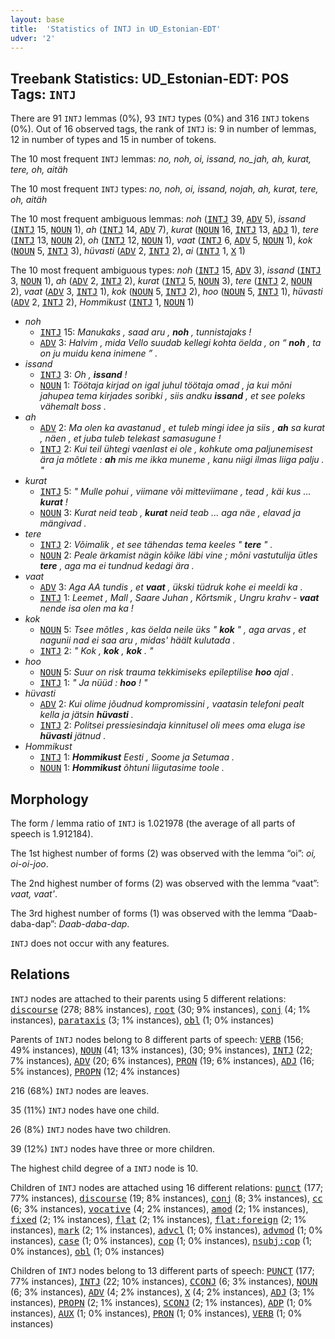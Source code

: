 ```yaml
---
layout: base
title:  'Statistics of INTJ in UD_Estonian-EDT'
udver: '2'
---
```


## Treebank Statistics: UD_Estonian-EDT: POS Tags: `INTJ`

There are 91 `INTJ` lemmas (0%), 93 `INTJ` types (0%) and 316 `INTJ` tokens (0%).
Out of 16 observed tags, the rank of `INTJ` is: 9 in number of lemmas, 12 in number of types and 15 in number of tokens.

The 10 most frequent `INTJ` lemmas: <em>no, noh, oi, issand, no_jah, ah, kurat, tere, oh, aitäh</em>

The 10 most frequent `INTJ` types:  <em>no, noh, oi, issand, nojah, ah, kurat, tere, oh, aitäh</em>

The 10 most frequent ambiguous lemmas: <em>noh</em> (<tt><a href="et_edt-pos-INTJ.html">INTJ</a></tt> 39, <tt><a href="et_edt-pos-ADV.html">ADV</a></tt> 5), <em>issand</em> (<tt><a href="et_edt-pos-INTJ.html">INTJ</a></tt> 15, <tt><a href="et_edt-pos-NOUN.html">NOUN</a></tt> 1), <em>ah</em> (<tt><a href="et_edt-pos-INTJ.html">INTJ</a></tt> 14, <tt><a href="et_edt-pos-ADV.html">ADV</a></tt> 7), <em>kurat</em> (<tt><a href="et_edt-pos-NOUN.html">NOUN</a></tt> 16, <tt><a href="et_edt-pos-INTJ.html">INTJ</a></tt> 13, <tt><a href="et_edt-pos-ADJ.html">ADJ</a></tt> 1), <em>tere</em> (<tt><a href="et_edt-pos-INTJ.html">INTJ</a></tt> 13, <tt><a href="et_edt-pos-NOUN.html">NOUN</a></tt> 2), <em>oh</em> (<tt><a href="et_edt-pos-INTJ.html">INTJ</a></tt> 12, <tt><a href="et_edt-pos-NOUN.html">NOUN</a></tt> 1), <em>vaat</em> (<tt><a href="et_edt-pos-INTJ.html">INTJ</a></tt> 6, <tt><a href="et_edt-pos-ADV.html">ADV</a></tt> 5, <tt><a href="et_edt-pos-NOUN.html">NOUN</a></tt> 1), <em>kok</em> (<tt><a href="et_edt-pos-NOUN.html">NOUN</a></tt> 5, <tt><a href="et_edt-pos-INTJ.html">INTJ</a></tt> 3), <em>hüvasti</em> (<tt><a href="et_edt-pos-ADV.html">ADV</a></tt> 2, <tt><a href="et_edt-pos-INTJ.html">INTJ</a></tt> 2), <em>ai</em> (<tt><a href="et_edt-pos-INTJ.html">INTJ</a></tt> 1, <tt><a href="et_edt-pos-X.html">X</a></tt> 1)

The 10 most frequent ambiguous types:  <em>noh</em> (<tt><a href="et_edt-pos-INTJ.html">INTJ</a></tt> 15, <tt><a href="et_edt-pos-ADV.html">ADV</a></tt> 3), <em>issand</em> (<tt><a href="et_edt-pos-INTJ.html">INTJ</a></tt> 3, <tt><a href="et_edt-pos-NOUN.html">NOUN</a></tt> 1), <em>ah</em> (<tt><a href="et_edt-pos-ADV.html">ADV</a></tt> 2, <tt><a href="et_edt-pos-INTJ.html">INTJ</a></tt> 2), <em>kurat</em> (<tt><a href="et_edt-pos-INTJ.html">INTJ</a></tt> 5, <tt><a href="et_edt-pos-NOUN.html">NOUN</a></tt> 3), <em>tere</em> (<tt><a href="et_edt-pos-INTJ.html">INTJ</a></tt> 2, <tt><a href="et_edt-pos-NOUN.html">NOUN</a></tt> 2), <em>vaat</em> (<tt><a href="et_edt-pos-ADV.html">ADV</a></tt> 3, <tt><a href="et_edt-pos-INTJ.html">INTJ</a></tt> 1), <em>kok</em> (<tt><a href="et_edt-pos-NOUN.html">NOUN</a></tt> 5, <tt><a href="et_edt-pos-INTJ.html">INTJ</a></tt> 2), <em>hoo</em> (<tt><a href="et_edt-pos-NOUN.html">NOUN</a></tt> 5, <tt><a href="et_edt-pos-INTJ.html">INTJ</a></tt> 1), <em>hüvasti</em> (<tt><a href="et_edt-pos-ADV.html">ADV</a></tt> 2, <tt><a href="et_edt-pos-INTJ.html">INTJ</a></tt> 2), <em>Hommikust</em> (<tt><a href="et_edt-pos-INTJ.html">INTJ</a></tt> 1, <tt><a href="et_edt-pos-NOUN.html">NOUN</a></tt> 1)


* <em>noh</em>
  * <tt><a href="et_edt-pos-INTJ.html">INTJ</a></tt> 15: <em>Manukaks , saad aru , <b>noh</b> , tunnistajaks !</em>
  * <tt><a href="et_edt-pos-ADV.html">ADV</a></tt> 3: <em>Halvim , mida Vello suudab kellegi kohta öelda , on “ <b>noh</b> , ta on ju muidu kena inimene ” .</em>
* <em>issand</em>
  * <tt><a href="et_edt-pos-INTJ.html">INTJ</a></tt> 3: <em>Oh , <b>issand</b> !</em>
  * <tt><a href="et_edt-pos-NOUN.html">NOUN</a></tt> 1: <em>Töötaja kirjad on igal juhul töötaja omad , ja kui mõni jahupea tema kirjades soribki , siis andku <b>issand</b> , et see poleks vähemalt boss .</em>
* <em>ah</em>
  * <tt><a href="et_edt-pos-ADV.html">ADV</a></tt> 2: <em>Ma olen ka avastanud , et tuleb mingi idee ja siis , <b>ah</b> sa kurat , näen , et juba tuleb telekast samasugune !</em>
  * <tt><a href="et_edt-pos-INTJ.html">INTJ</a></tt> 2: <em>Kui teil ühtegi vaenlast ei ole , kohkute oma paljunemisest ära ja mõtlete : <b>ah</b> mis me ikka muneme , kanu niigi ilmas liiga palju . "</em>
* <em>kurat</em>
  * <tt><a href="et_edt-pos-INTJ.html">INTJ</a></tt> 5: <em>" Mulle pohui , viimane või mitteviimane , tead , käi kus ... <b>kurat</b> !</em>
  * <tt><a href="et_edt-pos-NOUN.html">NOUN</a></tt> 3: <em>Kurat neid teab , <b>kurat</b> neid teab ... aga näe , elavad ja mängivad .</em>
* <em>tere</em>
  * <tt><a href="et_edt-pos-INTJ.html">INTJ</a></tt> 2: <em>Võimalik , et see tähendas tema keeles " <b>tere</b> " .</em>
  * <tt><a href="et_edt-pos-NOUN.html">NOUN</a></tt> 2: <em>Peale ärkamist nägin kõike läbi vine ; mõni vastutulija ütles <b>tere</b> , aga ma ei tundnud kedagi ära .</em>
* <em>vaat</em>
  * <tt><a href="et_edt-pos-ADV.html">ADV</a></tt> 3: <em>Aga AA tundis , et <b>vaat</b> , ükski tüdruk kohe ei meeldi ka .</em>
  * <tt><a href="et_edt-pos-INTJ.html">INTJ</a></tt> 1: <em>Leemet , Mall , Saare Juhan , Kõrtsmik , Ungru krahv - <b>vaat</b> nende isa olen ma ka !</em>
* <em>kok</em>
  * <tt><a href="et_edt-pos-NOUN.html">NOUN</a></tt> 5: <em>Tsee mõtles , kas öelda neile üks " <b>kok</b> " , aga arvas , et nagunii nad ei saa aru , midas' häält kulutada .</em>
  * <tt><a href="et_edt-pos-INTJ.html">INTJ</a></tt> 2: <em>" Kok , <b>kok</b> , <b>kok</b> . "</em>
* <em>hoo</em>
  * <tt><a href="et_edt-pos-NOUN.html">NOUN</a></tt> 5: <em>Suur on risk trauma tekkimiseks epileptilise <b>hoo</b> ajal .</em>
  * <tt><a href="et_edt-pos-INTJ.html">INTJ</a></tt> 1: <em>" Ja nüüd : <b>hoo</b> ! "</em>
* <em>hüvasti</em>
  * <tt><a href="et_edt-pos-ADV.html">ADV</a></tt> 2: <em>Kui olime jõudnud kompromissini , vaatasin telefoni pealt kella ja jätsin <b>hüvasti</b> .</em>
  * <tt><a href="et_edt-pos-INTJ.html">INTJ</a></tt> 2: <em>Politsei pressiesindaja kinnitusel oli mees oma eluga ise <b>hüvasti</b> jätnud .</em>
* <em>Hommikust</em>
  * <tt><a href="et_edt-pos-INTJ.html">INTJ</a></tt> 1: <em><b>Hommikust</b> Eesti , Soome ja Setumaa .</em>
  * <tt><a href="et_edt-pos-NOUN.html">NOUN</a></tt> 1: <em><b>Hommikust</b> õhtuni liigutasime toole .</em>

## Morphology

The form / lemma ratio of `INTJ` is 1.021978 (the average of all parts of speech is 1.912184).

The 1st highest number of forms (2) was observed with the lemma “oi”: <em>oi, oi-oi-joo</em>.

The 2nd highest number of forms (2) was observed with the lemma “vaat”: <em>vaat, vaat'</em>.

The 3rd highest number of forms (1) was observed with the lemma “Daab-daba-dap”: <em>Daab-daba-dap</em>.

`INTJ` does not occur with any features.


## Relations

`INTJ` nodes are attached to their parents using 5 different relations: <tt><a href="et_edt-dep-discourse.html">discourse</a></tt> (278; 88% instances), <tt><a href="et_edt-dep-root.html">root</a></tt> (30; 9% instances), <tt><a href="et_edt-dep-conj.html">conj</a></tt> (4; 1% instances), <tt><a href="et_edt-dep-parataxis.html">parataxis</a></tt> (3; 1% instances), <tt><a href="et_edt-dep-obl.html">obl</a></tt> (1; 0% instances)

Parents of `INTJ` nodes belong to 8 different parts of speech: <tt><a href="et_edt-pos-VERB.html">VERB</a></tt> (156; 49% instances), <tt><a href="et_edt-pos-NOUN.html">NOUN</a></tt> (41; 13% instances),  (30; 9% instances), <tt><a href="et_edt-pos-INTJ.html">INTJ</a></tt> (22; 7% instances), <tt><a href="et_edt-pos-ADV.html">ADV</a></tt> (20; 6% instances), <tt><a href="et_edt-pos-PRON.html">PRON</a></tt> (19; 6% instances), <tt><a href="et_edt-pos-ADJ.html">ADJ</a></tt> (16; 5% instances), <tt><a href="et_edt-pos-PROPN.html">PROPN</a></tt> (12; 4% instances)

216 (68%) `INTJ` nodes are leaves.

35 (11%) `INTJ` nodes have one child.

26 (8%) `INTJ` nodes have two children.

39 (12%) `INTJ` nodes have three or more children.

The highest child degree of a `INTJ` node is 10.

Children of `INTJ` nodes are attached using 16 different relations: <tt><a href="et_edt-dep-punct.html">punct</a></tt> (177; 77% instances), <tt><a href="et_edt-dep-discourse.html">discourse</a></tt> (19; 8% instances), <tt><a href="et_edt-dep-conj.html">conj</a></tt> (8; 3% instances), <tt><a href="et_edt-dep-cc.html">cc</a></tt> (6; 3% instances), <tt><a href="et_edt-dep-vocative.html">vocative</a></tt> (4; 2% instances), <tt><a href="et_edt-dep-amod.html">amod</a></tt> (2; 1% instances), <tt><a href="et_edt-dep-fixed.html">fixed</a></tt> (2; 1% instances), <tt><a href="et_edt-dep-flat.html">flat</a></tt> (2; 1% instances), <tt><a href="et_edt-dep-flat-foreign.html">flat:foreign</a></tt> (2; 1% instances), <tt><a href="et_edt-dep-mark.html">mark</a></tt> (2; 1% instances), <tt><a href="et_edt-dep-advcl.html">advcl</a></tt> (1; 0% instances), <tt><a href="et_edt-dep-advmod.html">advmod</a></tt> (1; 0% instances), <tt><a href="et_edt-dep-case.html">case</a></tt> (1; 0% instances), <tt><a href="et_edt-dep-cop.html">cop</a></tt> (1; 0% instances), <tt><a href="et_edt-dep-nsubj-cop.html">nsubj:cop</a></tt> (1; 0% instances), <tt><a href="et_edt-dep-obl.html">obl</a></tt> (1; 0% instances)

Children of `INTJ` nodes belong to 13 different parts of speech: <tt><a href="et_edt-pos-PUNCT.html">PUNCT</a></tt> (177; 77% instances), <tt><a href="et_edt-pos-INTJ.html">INTJ</a></tt> (22; 10% instances), <tt><a href="et_edt-pos-CCONJ.html">CCONJ</a></tt> (6; 3% instances), <tt><a href="et_edt-pos-NOUN.html">NOUN</a></tt> (6; 3% instances), <tt><a href="et_edt-pos-ADV.html">ADV</a></tt> (4; 2% instances), <tt><a href="et_edt-pos-X.html">X</a></tt> (4; 2% instances), <tt><a href="et_edt-pos-ADJ.html">ADJ</a></tt> (3; 1% instances), <tt><a href="et_edt-pos-PROPN.html">PROPN</a></tt> (2; 1% instances), <tt><a href="et_edt-pos-SCONJ.html">SCONJ</a></tt> (2; 1% instances), <tt><a href="et_edt-pos-ADP.html">ADP</a></tt> (1; 0% instances), <tt><a href="et_edt-pos-AUX.html">AUX</a></tt> (1; 0% instances), <tt><a href="et_edt-pos-PRON.html">PRON</a></tt> (1; 0% instances), <tt><a href="et_edt-pos-VERB.html">VERB</a></tt> (1; 0% instances)


